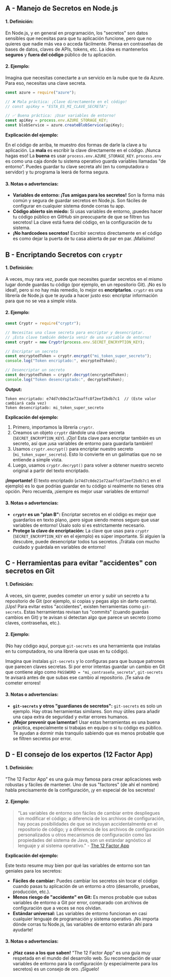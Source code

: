 ## A - Manejo de Secretos en Node.js

#### 1. **Definición:**

En Node.js, y en general en programación, los "secretos" son datos sensibles que necesitas para que tu aplicación funcione, pero que no quieres que nadie más vea o acceda fácilmente. Piensa en contraseñas de bases de datos, claves de APIs, tokens, etc. La idea es mantenerlos **seguros** y **fuera del código** público de tu aplicación.

#### 2. **Ejemplo:**

Imagina que necesitas conectarte a un servicio en la nube que te da Azure. Para eso, necesitas una clave secreta.

```javascript
const azure = require("azure");

// ❌ Mala práctica: ¡Clave directamente en el código!
// const apiKey = "ESTA_ES_MI_CLAVE_SECRETA";

// ✅ Buena práctica: ¡Usar variables de entorno!
const apiKey = process.env.AZURE_STORAGE_KEY;
const blobService = azure.createBlobService(apiKey);
```

**Explicación del ejemplo:**

En el código de arriba, te muestro dos formas de darle la clave a tu aplicación. La **mala** es escribir la clave directamente en el código. ¡Nunca hagas eso! La **buena** es usar `process.env.AZURE_STORAGE_KEY`. `process.env` es como una caja donde tu sistema operativo guarda variables llamadas "de entorno". Puedes guardar tu clave secreta ahí (en tu computadora o servidor) y tu programa la leerá de forma segura.

#### 3. **Notas o advertencias:**

- **Variables de entorno: ¡Tus amigas para los secretos!** Son la forma más común y segura de guardar secretos en Node.js. Son fáciles de configurar en cualquier sistema donde corras tu app.
- **Código abierto sin miedo:** Si usas variables de entorno, ¡puedes hacer tu código público en GitHub sin preocuparte de que se filtren tus secretos! La clave está fuera del código, en la configuración de tu sistema.
- **¡No hardcodees secretos!** Escribir secretos directamente en el código es como dejar la puerta de tu casa abierta de par en par. ¡Malísimo!

## B - Encriptando Secretos con `cryptr`

#### 1. **Definición:**

A veces, muy rara vez, puede que necesites guardar secretos en el mismo lugar donde guardas tu código (por ejemplo, en un repositorio Git). ¡No es lo ideal!, pero si no hay más remedio, lo mejor es **encriptarlos**. `cryptr` es una librería de Node.js que te ayuda a hacer justo eso: encriptar información para que no se vea a simple vista.

#### 2. **Ejemplo:**

```javascript
const Cryptr = require("cryptr");

// Necesitas una clave secreta para encriptar y desencriptar.
// ¡Esta clave también debería venir de una variable de entorno!
const cryptr = new Cryptr(process.env.SECRET_ENCRYPTION_KEY);

// Encriptar un secreto
const encryptedToken = cryptr.encrypt("mi_token_super_secreto");
console.log("Token encriptado:", encryptedToken);

// Desencriptar un secreto
const decryptedToken = cryptr.decrypt(encryptedToken);
console.log("Token desencriptado:", decryptedToken);
```

**Output:**

```
Token encriptado: e74d7c0de21e72aaffc8f2eef2bdb7c1  // (Este valor cambiará cada vez)
Token desencriptado: mi_token_super_secreto
```

**Explicación del ejemplo:**

1.  Primero, importamos la librería `cryptr`.
2.  Creamos un objeto `cryptr` dándole una clave secreta (`SECRET_ENCRYPTION_KEY`). ¡Ojo! Esta clave para encriptar también es un secreto, así que ¡usa variables de entorno para guardarla también!
3.  Usamos `cryptr.encrypt()` para encriptar nuestro secreto (`mi_token_super_secreto`). Esto lo convierte en un galimatías que no se entiende a simple vista.
4.  Luego, usamos `cryptr.decrypt()` para volver a obtener nuestro secreto original a partir del texto encriptado.

**¡Importante!** El texto encriptado (`e74d7c0de21e72aaffc8f2eef2bdb7c1` en el ejemplo) es lo que podrías guardar en tu código si realmente no tienes otra opción. Pero recuerda, ¡siempre es mejor usar variables de entorno!

#### 3. **Notas o advertencias:**

- **`cryptr` es un "plan B":** Encriptar secretos en el código es mejor que guardarlos en texto plano, ¡pero sigue siendo menos seguro que usar variables de entorno! Úsalo solo si es estrictamente necesario.
- **Protege la clave de encriptación:** La clave que usas para `cryptr` (`SECRET_ENCRYPTION_KEY` en el ejemplo) es súper importante. Si alguien la descubre, puede desencriptar todos tus secretos. ¡Trátala con mucho cuidado y guárdala en variables de entorno!

## C - Herramientas para evitar "accidentes" con secretos en Git

#### 1. **Definición:**

A veces, sin querer, puedes cometer un error y subir un secreto a tu repositorio de Git (por ejemplo, si copias y pegas algo sin darte cuenta). ¡Ups! Para evitar estos "accidentes", existen herramientas como `git-secrets`. Estas herramientas revisan tus "commits" (cuando guardas cambios en Git) y te avisan si detectan algo que parece un secreto (como claves, contraseñas, etc.).

#### 2. **Ejemplo:**

(No hay código aquí, porque `git-secrets` es una herramienta que instalas en tu computadora, no una librería que usas en tu código).

Imagina que instalas `git-secrets` y lo configuras para que busque patrones que parecen claves secretas. Si por error intentas guardar un cambio en Git que contiene algo como `PASSWORD = "mi_contraseña_secreta"`, `git-secrets` te avisará antes de que subas ese cambio al repositorio. ¡Te salva de cometer errores!

#### 3. **Notas o advertencias:**

- **`git-secrets` y otros "guardianes de secretos":** `git-secrets` es solo un ejemplo. Hay otras herramientas similares. Son muy útiles para añadir una capa extra de seguridad y evitar errores humanos.
- **¡Mejor prevenir que lamentar!** Usar estas herramientas es una buena práctica, especialmente si trabajas en equipo o si tu código es público. Te ayudan a dormir más tranquilo sabiendo que es menos probable que se filtren secretos por error.

## D - El consejo de los expertos (12 Factor App)

#### 1. **Definición:**

"The 12 Factor App" es una guía muy famosa para crear aplicaciones web robustas y fáciles de mantener. Uno de sus "factores" (de ahí el nombre) habla precisamente de la configuración, ¡y en especial de los secretos!

#### 2. **Ejemplo:**

> "Las variables de entorno son fáciles de cambiar entre despliegues sin modificar el código; a diferencia de los archivos de configuración, hay pocas posibilidades de que se incluyan accidentalmente en el repositorio de código; y a diferencia de los archivos de configuración personalizados u otros mecanismos de configuración como las propiedades del sistema de Java, son un estándar agnóstico al lenguaje y al sistema operativo." - [The 12 Factor App](https://12factor.net/config)

**Explicación del ejemplo:**

Este texto resume muy bien por qué las variables de entorno son tan geniales para los secretos:

- **Fáciles de cambiar:** Puedes cambiar los secretos sin tocar el código cuando pasas tu aplicación de un entorno a otro (desarrollo, pruebas, producción, etc.).
- **Menos riesgo de "accidente" en Git:** Es menos probable que subas variables de entorno a Git por error, comparado con archivos de configuración que a veces se nos olvidan.
- **Estándar universal:** Las variables de entorno funcionan en casi cualquier lenguaje de programación y sistema operativo. ¡No importa dónde corras tu Node.js, las variables de entorno estarán ahí para ayudarte!

#### 3. **Notas o advertencias:**

- **¡Haz caso a los que saben!** "The 12 Factor App" es una guía muy respetada en el mundo del desarrollo web. Su recomendación de usar variables de entorno para la configuración (y especialmente para los secretos) es un consejo de oro. ¡Síguelo!
